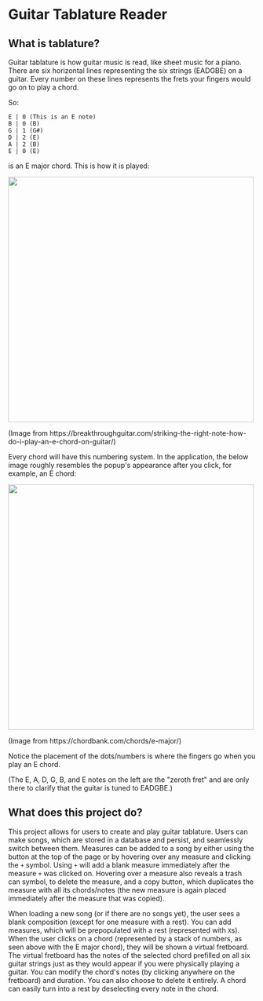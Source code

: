 # Guitar Tablature Reader
## What is tablature?
Guitar tablature is how guitar music is read, like sheet music for a piano. There are six horizontal lines representing the six strings (EADGBE) on a guitar. Every number on these lines represents the frets your fingers would go on to play a chord.

So:
```
E | 0 (This is an E note)
B | 0 (B)
G | 1 (G#)
D | 2 (E)
A | 2 (B)
E | 0 (E)
```
is an E major chord. This is how it is played:
<p>
  <img src="https://i0.wp.com/breakthroughguitar.com/wp-content/uploads/2023/05/Hot-to-play-an-E-chord-on-guitar.png" width="500">
  <p>(Image from https://breakthroughguitar.com/striking-the-right-note-how-do-i-play-an-e-chord-on-guitar/)</p>
</p>
Every chord will have this numbering system. In the application, the below image roughly resembles the popup's appearance after you click, for example, an E chord:
<p>
<img src="https://github.com/user-attachments/assets/ebf4c1c1-19be-4773-850d-f0d307451061" width="500">
  <p>(Image from https://chordbank.com/chords/e-major/)</p>
</p>
Notice the placement of the dots/numbers is where the fingers go when you play an E chord.

(The E, A, D, G, B, and E notes on the left are the "zeroth fret" and are only there to clarify that the guitar is tuned to EADGBE.)
## What does this project do?
This project allows for users to create and play guitar tablature. Users can make songs, which are stored in a database and persist, and seamlessly switch between them. Measures can be added to a song by either using the button at the top of the page or by hovering over any measure and clicking the ```+``` symbol. Using ```+``` will add a blank measure immediately after the measure ```+``` was clicked on. Hovering over a measure also reveals a trash can symbol, to delete the measure, and a copy button, which duplicates the measure with all its chords/notes (the new measure is again placed immediately after the measure that was copied).

When loading a new song (or if there are no songs yet), the user sees a blank composition (except for one measure with a rest). You can add measures, which will be prepopulated with a rest (represented with ```X```s). When the user clicks on a chord (represented by a stack of numbers, as seen above with the E major chord), they will be shown a virtual fretboard. The virtual fretboard has the notes of the selected chord prefilled on all six guitar strings just as they would appear if you were physically playing a guitar. You can modify the chord's notes (by clicking anywhere on the fretboard) and duration. You can also choose to delete it entirely. A chord can easily turn into a rest by deselecting every note in the chord.

